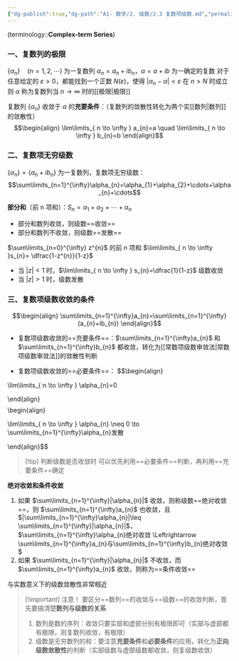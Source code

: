 ```yaml
---
{"dg-publish":true,"dg-path":"A1- 数学/2. 级数/2.3 复数项级数.md","permalink":"/A1- 数学/2. 级数/2.3 复数项级数/","dgPassFrontmatter":true,"noteIcon":"","created":"2024-10-03T23:02:37.000+08:00","updated":"2025-09-06T17:00:29.509+08:00"}
---
```


(terminology::**Complex-term Series**)

### 一、复数列的极限
$\left\{\alpha_{n} \right\}\quad (n=1,2,\cdots)$ 为一复数列  $\alpha_{n}=a_{n}+ib_{n}$，$\alpha=a+ib$ 为一确定的复数
对于任意给定的 $\varepsilon>0$，都能找到一个正数 $N(\varepsilon)$，使得 $|\alpha_{n}-\alpha|<\varepsilon$ 在 $n>N$ 时成立
则 $\alpha$ 称为复数列当 $n\to \infty$ 时的[[极限\|极限]]

复数列 $\left\{\alpha_{n} \right\}$ 收敛于 $\alpha$ 的**充要条件**：（复数列的敛散性转化为两个实[[数列\|数列]]的敛散性）
$$\begin{align}
\lim\limits_{ n \to \infty } a_{n}=a \quad \lim\limits_{ n \to \infty } b_{n}=b
\end{align}$$

### 二、复数项无穷级数
$\left\{\alpha_{n} \right\}=\left\{a_{n}+ib_{n} \right\}$ 为一复数列，复数项无穷级数：
$$\sum\limits_{n=1}^{\infty}\alpha_{n}=\alpha_{1}+\alpha_{2}+\cdots+\alpha_{n}+\cdots$$

**部分和**（前 n 项和）：$S_{n}=\alpha_{1}+\alpha_{2}+\cdots+\alpha_{n}$
- 部分和数列收敛，则级数==收敛==
- 部分和数列不收敛，则级数==发散==


$\sum\limits_{n=0}^{\infty} z^{n}$ 的前 $n$ 项和 $\lim\limits_{ n \to \infty }s_{n}= \dfrac{1-z^{n}}{1-z}$
- 当 $\left\lvert  z \right\rvert<1$ 时，$\lim\limits_{ n \to \infty } s_{n}=\dfrac{1}{1-z}$  级数收敛
- 当 $\left\lvert  z \right\rvert>1$ 时，级数发散

### 三、复数项级数收敛的条件
$$\begin{align}
\sum\limits_{n=1}^{\infty}a_{n}=\sum\limits_{n=1}^{\infty}(a_{n}+ib_{n})
\end{align}$$

- 复数项级数收敛的==充要条件==：$\sum\limits_{n=1}^{\infty}a_{n}$ 和 $\sum\limits_{n=1}^{\infty}b_{n}$ 都收敛，转化为[[常数项级数审敛法\|常数项级数审敛法]]的敛散性判断

- 复数项级数收敛的==必要条件==：
$$\begin{align} 

\lim\limits_{ n \to \infty } \alpha_{n}=0 

\end{align}$$
$$\begin{align} 

\lim\limits_{ n \to \infty } \alpha_{n} \neq 0 \to \sum\limits_{n=1}^{\infty}\alpha_{n}发散 

\end{align}$$

>[!tip] 判断级数是否收敛时
> 可以优先利用==必要条件==判断，再利用==充要条件==确定


**绝对收敛和条件收敛**
1. 如果 $\sum\limits_{n=1}^{\infty}|\alpha_{n}|$ 收敛，则称级数==绝对收敛==，则 $\sum\limits_{n=1}^{\infty}a_{n}$ 也收敛，且 $|\sum\limits_{n=1}^{\infty}\alpha_{n}|\leq \sum\limits_{n=1}^{\infty}|\alpha_{n}|$，$\sum\limits_{n=1}^{\infty}\alpha_{n}绝对收敛 \Leftrightarrow \sum\limits_{n=1}^{\infty}a_{n}与\sum\limits_{n=1}^{\infty}b_{n}绝对收敛$
2. 如果 $\sum\limits_{n=1}^{\infty}|\alpha_{n}|$ 不收敛，而 $\sum\limits_{n=1}^{\infty}a_{n}$ 收敛，则称为==条件收敛==

与实数意义下的级数敛散性非常相近


>[!important] 注意！
> 要区分==数列==的收敛与==级数==的收敛判断，首先要搞清楚**数列与级数的关系**
> 1. 数列是数的序列：收敛只要实部和虚部分别有极限即可（实部与虚部都有极限，则复数列收敛，有极限）
> 2. 级数是无穷数列的和：要注意**充要条件**和**必要条件**的应用，转化为**正向级数敛散性**的判断（实部级数与虚部级数都收敛，则复级数收敛）


